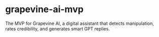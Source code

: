 # grapevine-ai-mvp
The MVP for Grapevine AI, a digital assistant that detects manipulation, rates credibility, and generates smart GPT replies.
